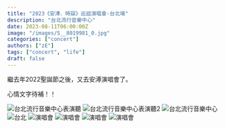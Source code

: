 ```yaml
---
title: "2023《安溥．時寐》巡迴演唱會-台北場"
description: "台北流行音樂中心"
date: 2023-08-11T06:00:00Z
image: "/images/S__8019981_0.jpg"
categories: ["concert"]
authors: ["zE"]
tags: ["concert", "life"]
draft: false
---
```

繼去年2022聖誕節之後，又去安溥演唱會了。  

心情文字待補！！

![台北流行音樂中心表演聽](/images/S__8019988_0.jpg)
![台北流行音樂中心表演聽2](/images/S__8019989_0.jpg)
![台北流行音樂中心](/images/S__8019990_0.jpg)
![台北](/images/S__8019986_0.jpg)
![演唱會](/images/S__8019985_0.jpg)
![演唱會](/images/S__8019981_0.jpg)
![演唱會](/images/S__8019983_0.jpg)
![演唱會](/images/S__8019984_0.jpg)